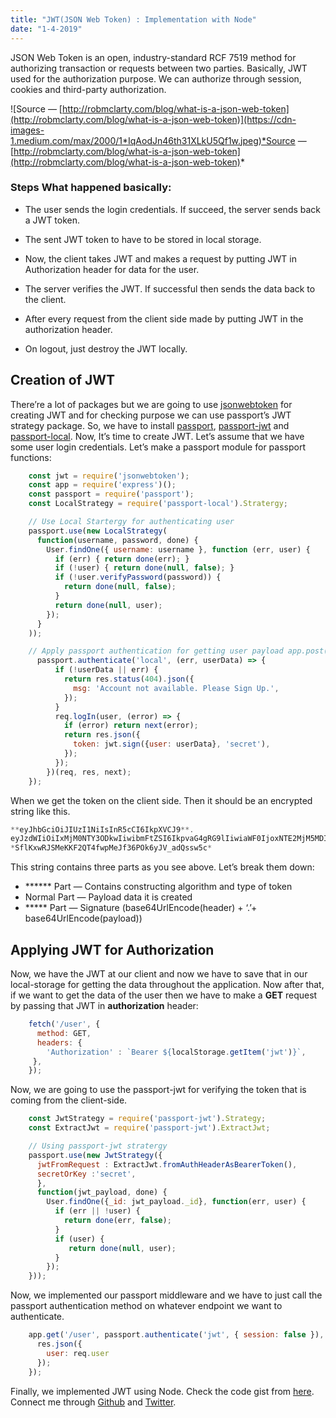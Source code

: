 ```yaml
---
title: "JWT(JSON Web Token) : Implementation with Node"
date: "1-4-2019"
---
```


JSON Web Token is an open, industry-standard RCF 7519 method for authorizing transaction or requests between two parties. Basically, JWT used for the authorization purpose. We can authorize through session, cookies and third-party authorization.

![Source — [http://robmclarty.com/blog/what-is-a-json-web-token](http://robmclarty.com/blog/what-is-a-json-web-token)](https://cdn-images-1.medium.com/max/2000/1*IqAodJn46th31XLkU5Qf1w.jpeg)*Source — [http://robmclarty.com/blog/what-is-a-json-web-token](http://robmclarty.com/blog/what-is-a-json-web-token)*

### Steps What happened basically:

* The user sends the login credentials. If succeed, the server sends back a JWT token.

* The sent JWT token to have to be stored in local storage.

* Now, the client takes JWT and makes a request by putting JWT in Authorization header for data for the user.

* The server verifies the JWT. If successful then sends the data back to the client.

* After every request from the client side made by putting JWT in the authorization header.

* On logout, just destroy the JWT locally.

## Creation of JWT

There’re a lot of packages but we are going to use [jsonwebtoken](https://www.npmjs.com/package/jsonwebtoken) for creating JWT and for checking purpose we can use passport’s JWT strategy package.
So, we have to install [passport](https://www.npmjs.com/package/passport), [passport-jwt](https://www.npmjs.com/package/passport-jwt) and [passport-local](https://www.npmjs.com/package/passport-local).
Now, It’s time to create JWT. Let’s assume that we have some user login credentials.
Let’s make a passport module for passport functions:

```js
    const jwt = require('jsonwebtoken');
    const app = require('express')();
    const passport = require('passport');
    const LocalStrategy = require('passport-local').Stratergy;

    // Use Local Startergy for authenticating user 
    passport.use(new LocalStrategy(
      function(username, password, done) {
        User.findOne({ username: username }, function (err, user) {
          if (err) { return done(err); }
          if (!user) { return done(null, false); }
          if (!user.verifyPassword(password)) {
            return done(null, false);
          }
          return done(null, user);
        });
      }
    ));

    // Apply passport authentication for getting user payload app.post('/login', (req, res, next) => {
      passport.authenticate('local', (err, userData) => {
          if (!userData || err) {
            return res.status(404).json({
              msg: 'Account not available. Please Sign Up.',
            });
          }
          req.logIn(user, (error) => {
            if (error) return next(error);
            return res.json({
              token: jwt.sign({user: userData}, 'secret'),
            });
          });
        })(req, res, next);
    });
```

When we get the token on the client side. Then it should be an encrypted string like this.

```js
**eyJhbGciOiJIUzI1NiIsInR5cCI6IkpXVCJ9**.
eyJzdWIiOiIxMjM0NTY3ODkwIiwibmFtZSI6IkpvaG4gRG9lIiwiaWF0IjoxNTE2MjM5MDIyfQ.
*SflKxwRJSMeKKF2QT4fwpMeJf36POk6yJV_adQssw5c*
```
This string contains three parts as you see above. Let’s break them down:
* ****** Part — Contains constructing algorithm and type of token
* Normal Part — Payload data it is created
* ***** Part — Signature (base64UrlEncode(header) + ‘.’+
 base64UrlEncode(payload))

## Applying JWT for Authorization

Now, we have the JWT at our client and now we have to save that in our local-storage for getting the data throughout the application. 
Now after that, if we want to get the data of the user then we have to make a **GET** request by passing that JWT in **authorization** header:

```js
    fetch('/user', {
      method: GET,
      headers: {
        'Authorization' : `Bearer ${localStorage.getItem('jwt')}`,
     },
    });
```

Now, we are going to use the passport-jwt for verifying the token that is coming from the client-side.

```js
    const JwtStrategy = require('passport-jwt').Strategy;
    const ExtractJwt = require('passport-jwt').ExtractJwt;

    // Using passport-jwt stratergy
    passport.use(new JwtStrategy({
      jwtFromRequest : ExtractJwt.fromAuthHeaderAsBearerToken(),
      secretOrKey :'secret',
      },
      function(jwt_payload, done) {
        User.findOne({_id: jwt_payload._id}, function(err, user) {
          if (err || !user) {
            return done(err, false);
          }
          if (user) {
             return done(null, user);
          }
        });
    }));
```

Now, we implemented our passport middleware and we have to just call the passport authentication method on whatever endpoint we want to authenticate.

```js
    app.get('/user', passport.authenticate('jwt', { session: false }), (req, res) => {
      res.json({
        user: req.user
      });
    });
```

Finally, we implemented JWT using Node.
Check the code gist from [here](https://gist.github.com/praveen-me/a10e0032b4b2331cc7df4302931b8f41).
Connect me through [Github](https://github.com/praveen-me) and [Twitter](https://twitter.com/am_pra_veen).
